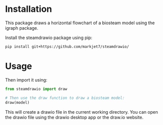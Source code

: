 # Installation
This package draws a horizontal flowchart of a biosteam model using the igraph package.
   
Install the steamdrawio package using pip:
```
pip install git+https://github.com/markjet7/steamdrawio/ 
```
# Usage 
Then import it using:
```python
from steamdrawio import draw

# Then use the draw function to draw a biosteam model:
draw(model)
```

This will create a drawio file in the current working directory.
You can open the drawio file using the drawio desktop app or the draw.io website.
